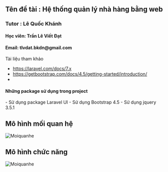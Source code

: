 <h2> Tên đề tài : Hệ thống quản lý nhà hàng bằng web</h2>

<h3> Tutor : Lê Quốc Khánh</h3>
<h4> Học viên: Trần Lê Viết Đạt </h4>
<h4> Email: tlvdat.bkdn@gmail.com</h4>

<p>
Tài liệu tham khảo

- https://laravel.com/docs/7.x
- https://getbootstrap.com/docs/4.5/getting-started/introduction/
- 
</p>

<p>
<h4>Những package sử dụng trong project</h4>
- Sử dụng package Laravel UI
- Sử dụng Bootstrap 4.5
- Sử dụng jquery 3.5.1
</p>
<h2> Mô hình mối quan hệ </h2>
<img src='images/123.png' alt="Moiquanhe">
<h2> Mô hình chức năng </h2>
<img src='https://i.imgur.com/2EoL3HG.jpg' alt="Moiquanhe">
